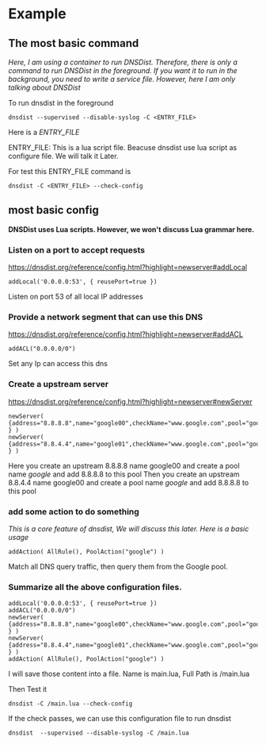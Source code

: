 # Example
## The most basic command
*Here, I am using a container to run DNSDist. Therefore, there is only a command to run DNSDist in the foreground. If you want it to run in the background, you need to write a service file. However, here I am only talking about DNSDist*

To run dnsdist in the foreground 
```
dnsdist --supervised --disable-syslog -C <ENTRY_FILE>
```
Here is a *ENTRY_FILE*

ENTRY_FILE: This is a lua script file. Beacuse dnsdist use lua script as configure file. We will talk it Later.

For test this ENTRY_FILE command is

```
dnsdist -C <ENTRY_FILE> --check-config
```

## most basic config
**DNSDist uses Lua scripts. However, we won't discuss Lua grammar here.**


### Listen on a port to accept requests
https://dnsdist.org/reference/config.html?highlight=newserver#addLocal
```
addLocal('0.0.0.0:53', { reusePort=true })
```
Listen on port 53 of all local IP addresses

### Provide a network segment that can use this DNS
https://dnsdist.org/reference/config.html?highlight=newserver#addACL
```
addACL("0.0.0.0/0")
```
Set any Ip can access this dns


### Create a upstream server
https://dnsdist.org/reference/config.html?highlight=newserver#newServer
```
newServer( {address="8.8.8.8",name="google00",checkName="www.google.com",pool="google",maxCheckFailures=2 } )
newServer( {address="8.8.4.4",name="google01",checkName="www.google.com",pool="google",maxCheckFailures=2 } )
```
Here you create an upstream 8.8.8.8 name google00 and create a pool name *google*  and add 8.8.8.8 to this pool
Then  you create an upstream 8.8.4.4 name google00 and create a pool name *google*  and add 8.8.8.8 to this pool


### add some action to do something
*This is a core feature of dnsdist, We will discuss this later. Here is a basic usage*
```
addAction( AllRule(), PoolAction("google") )
```
Match all DNS query traffic, then query them from the Google pool.


### Summarize all the above configuration files.
```
addLocal('0.0.0.0:53', { reusePort=true })
addACL("0.0.0.0/0")
newServer( {address="8.8.8.8",name="google00",checkName="www.google.com",pool="google",maxCheckFailures=2 } )
newServer( {address="8.8.4.4",name="google01",checkName="www.google.com",pool="google",maxCheckFailures=2 } )
addAction( AllRule(), PoolAction("google") )
```

I will save those content into a file. Name is main.lua, Full Path is /main.lua

Then Test it
```
dnsdist -C /main.lua --check-config
```
If the check passes, we can use this configuration file to run dnsdist

```
dnsdist  --supervised --disable-syslog -C /main.lua
```


